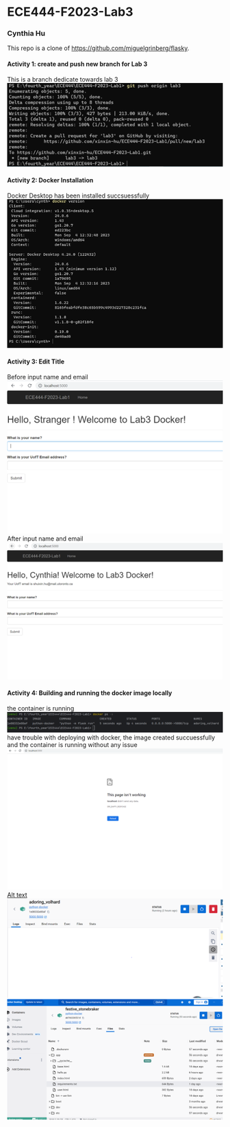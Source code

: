 # ECE444-F2023-Lab3
### Cynthia Hu
This repo is a clone of 
https://github.com/miguelgrinberg/flasky.


#### Activity 1: create and push new branch for Lab 3
This is a branch dedicate towards lab 3
![Alt text](ScreenShot/Activity1_create_new_branch.png)

#### Activity 2: Docker Installation
Docker Desktop has been installed succsuessfully
![Alt text](ScreenShot/Activity2_lab3_docker_install.PNG)

#### Activity 3: Edit Title
Before input name and email
![Alt text](ScreenShot/Activity3_lab_3_modify_title.PNG)
After input name and email
![Alt text](ScreenShot/Activity3_lab_3_modify_title_2.PNG)

#### Activity 4: Building and running the docker image locally
the container is running
![Alt text](ScreenShot/Activity4_lab3_docker_run.PNG)
have trouble with deploying with docker, the image created succuessfully and the container is running without any issue
![Alt text](ScreenShot/Activity4_lab3_docker_deloy_problem.png)
[Alt text](ScreenShot/Activity4_lab3_docker_deloy_problem2.png)
![Alt text](ScreenShot/Activity4_lab3_docker_deloy_problem3.png)
![Alt text](ScreenShot/Activity4_lab3_docker_deloy_problem4.png)